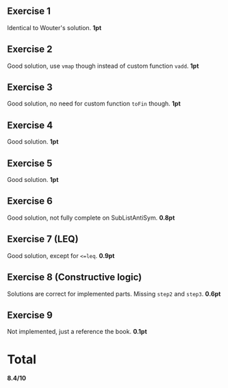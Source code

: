 ## Exercise 1

Identical to Wouter's solution. **1pt**

## Exercise 2

Good solution, use `vmap` though instead of custom function `vadd`. **1pt**

## Exercise 3

Good solution, no need for custom function `toFin` though. **1pt**

## Exercise 4

Good solution. **1pt**

## Exercise 5

Good solution. **1pt**

## Exercise 6

Good solution, not fully complete on SubListAntiSym. **0.8pt**

## Exercise 7 (LEQ)

Good solution, except for `<=leq`. **0.9pt**

## Exercise 8 (Constructive logic)

Solutions are correct for implemented parts. Missing `step2` and `step3`. **0.6pt**

## Exercise 9

Not implemented, just a reference the book. **0.1pt**

# Total

**8.4/10**
